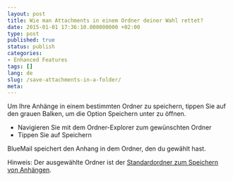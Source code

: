 ```yaml
---
layout: post
title: Wie man Attachments in einem Ordner deiner Wahl rettet?
date: 2015-01-01 17:36:10.000000000 +02:00
type: post
published: true
status: publish
categories:
- Enhanced Features
tags: []
lang: de
slug: /save-attachments-in-a-folder/
meta:
---
```


Um Ihre Anhänge in einem bestimmten Ordner zu speichern, tippen Sie auf den grauen Balken, um die Option Speichern unter zu öffnen.

* Navigieren Sie mit dem Ordner-Explorer zum gewünschten Ordner
* Tippen Sie auf Speichern

BlueMail speichert den Anhang in dem Ordner, den du gewählt hast.

Hinweis: Der ausgewählte Ordner ist der [Standardordner zum Speichern von Anhängen](/default-folder-save-attachments/).
